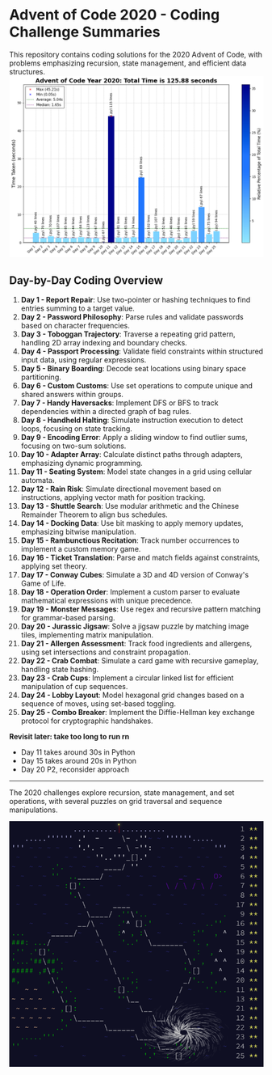 # Advent of Code 2020 - Coding Challenge Summaries

This repository contains coding solutions for the 2020 Advent of Code, with problems emphasizing recursion, state management, and efficient data structures.
![2020 RunTime](2020_RunTime_plot.png)
## Day-by-Day Coding Overview

1. **Day 1 - Report Repair**: Use two-pointer or hashing techniques to find entries summing to a target value.
2. **Day 2 - Password Philosophy**: Parse rules and validate passwords based on character frequencies.
3. **Day 3 - Toboggan Trajectory**: Traverse a repeating grid pattern, handling 2D array indexing and boundary checks.
4. **Day 4 - Passport Processing**: Validate field constraints within structured input data, using regular expressions.
5. **Day 5 - Binary Boarding**: Decode seat locations using binary space partitioning.
6. **Day 6 - Custom Customs**: Use set operations to compute unique and shared answers within groups.
7. **Day 7 - Handy Haversacks**: Implement DFS or BFS to track dependencies within a directed graph of bag rules.
8. **Day 8 - Handheld Halting**: Simulate instruction execution to detect loops, focusing on state tracking.
9. **Day 9 - Encoding Error**: Apply a sliding window to find outlier sums, focusing on two-sum solutions.
10. **Day 10 - Adapter Array**: Calculate distinct paths through adapters, emphasizing dynamic programming.
11. **Day 11 - Seating System**: Model state changes in a grid using cellular automata.
12. **Day 12 - Rain Risk**: Simulate directional movement based on instructions, applying vector math for position tracking.
13. **Day 13 - Shuttle Search**: Use modular arithmetic and the Chinese Remainder Theorem to align bus schedules.
14. **Day 14 - Docking Data**: Use bit masking to apply memory updates, emphasizing bitwise manipulation.
15. **Day 15 - Rambunctious Recitation**: Track number occurrences to implement a custom memory game.
16. **Day 16 - Ticket Translation**: Parse and match fields against constraints, applying set theory.
17. **Day 17 - Conway Cubes**: Simulate a 3D and 4D version of Conway's Game of Life.
18. **Day 18 - Operation Order**: Implement a custom parser to evaluate mathematical expressions with unique precedence.
19. **Day 19 - Monster Messages**: Use regex and recursive pattern matching for grammar-based parsing.
20. **Day 20 - Jurassic Jigsaw**: Solve a jigsaw puzzle by matching image tiles, implementing matrix manipulation.
21. **Day 21 - Allergen Assessment**: Track food ingredients and allergens, using set intersections and constraint propagation.
22. **Day 22 - Crab Combat**: Simulate a card game with recursive gameplay, handling state hashing.
23. **Day 23 - Crab Cups**: Implement a circular linked list for efficient manipulation of cup sequences.
24. **Day 24 - Lobby Layout**: Model hexagonal grid changes based on a sequence of moves, using set-based toggling.
25. **Day 25 - Combo Breaker**: Implement the Diffie-Hellman key exchange protocol for cryptographic handshakes.

**Revisit later: take too long to run rn**
- Day 11 takes around 30s in Python
- Day 15 takes around 20s in Python
- Day 20 P2, reconsider approach
---

The 2020 challenges explore recursion, state management, and set operations, with several puzzles on grid traversal and sequence manipulations.

![2020 Advent Calendar](<2020 Advent Calendar.png>)